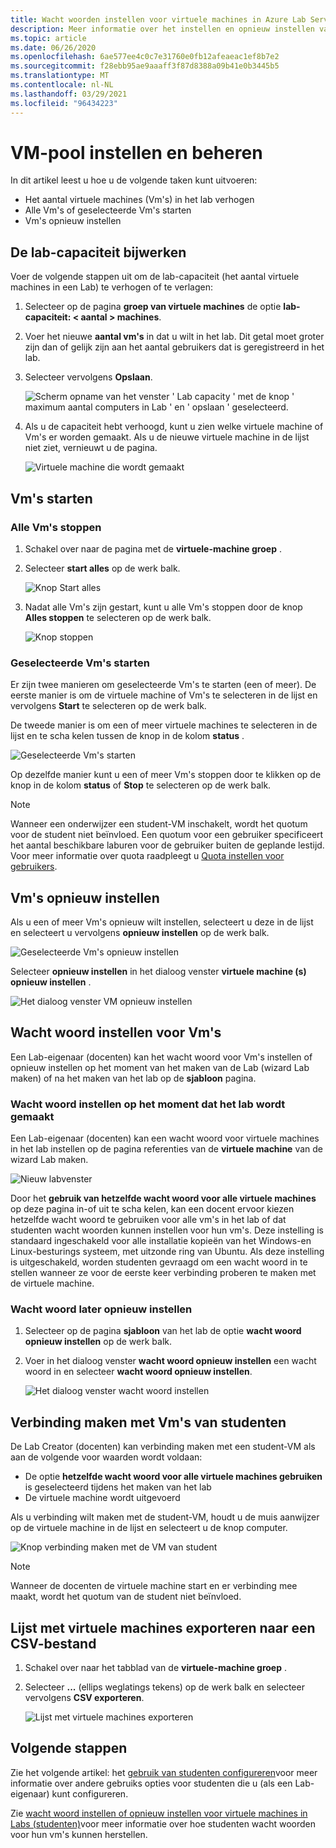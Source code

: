 ```yaml
---
title: Wacht woorden instellen voor virtuele machines in Azure Lab Services | Microsoft Docs
description: Meer informatie over het instellen en opnieuw instellen van wacht woorden voor virtuele machines (Vm's) in Labs van Azure Lab Services.
ms.topic: article
ms.date: 06/26/2020
ms.openlocfilehash: 6ae577ee4c0c7e31760e0fb12afeaeac1ef8b7e2
ms.sourcegitcommit: f28ebb95ae9aaaff3f87d8388a09b41e0b3445b5
ms.translationtype: MT
ms.contentlocale: nl-NL
ms.lasthandoff: 03/29/2021
ms.locfileid: "96434223"
---
```

# <a name="set-up-and-manage-virtual-machine-pool"></a>VM-pool instellen en beheren 
In dit artikel leest u hoe u de volgende taken kunt uitvoeren:

- Het aantal virtuele machines (Vm's) in het lab verhogen
- Alle Vm's of geselecteerde Vm's starten 
- Vm's opnieuw instellen

## <a name="update-the-lab-capacity"></a>De lab-capaciteit bijwerken
Voer de volgende stappen uit om de lab-capaciteit (het aantal virtuele machines in een Lab) te verhogen of te verlagen:

1. Selecteer op de pagina **groep van virtuele machines** de optie **lab-capaciteit: &lt; aantal &gt; machines**.
2. Voer het nieuwe **aantal vm's** in dat u wilt in het lab. Dit getal moet groter zijn dan of gelijk zijn aan het aantal gebruikers dat is geregistreerd in het lab. 
3. Selecteer vervolgens **Opslaan**. 

    ![Scherm opname van het venster ' Lab capacity ' met de knop ' maximum aantal computers in Lab ' en ' opslaan ' geselecteerd.](./media/how-to-set-virtual-machine-passwords/number-of-vms-in-lab.png)
4. Als u de capaciteit hebt verhoogd, kunt u zien welke virtuele machine of Vm's er worden gemaakt. Als u de nieuwe virtuele machine in de lijst niet ziet, vernieuwt u de pagina. 

    ![Virtuele machine die wordt gemaakt](./media/how-to-set-virtual-machine-passwords/vm-being-created.png)

## <a name="start-vms"></a>Vm's starten

### <a name="start-ot-stop-all-vms"></a>Alle Vm's stoppen
1. Schakel over naar de pagina met de **virtuele-machine groep** . 
2. Selecteer **start alles** op de werk balk. 

    ![Knop Start alles](./media/how-to-set-virtual-machine-passwords/start-all-vms-button.png)
3. Nadat alle Vm's zijn gestart, kunt u alle Vm's stoppen door de knop **Alles stoppen** te selecteren op de werk balk. 

    ![Knop stoppen](./media/how-to-set-virtual-machine-passwords/stop-all-vms-button.png)

### <a name="start-selected-vms"></a>Geselecteerde Vm's starten
Er zijn twee manieren om geselecteerde Vm's te starten (een of meer). De eerste manier is om de virtuele machine of Vm's te selecteren in de lijst en vervolgens **Start** te selecteren op de werk balk. 

De tweede manier is om een of meer virtuele machines te selecteren in de lijst en te scha kelen tussen de knop in de kolom **status** . 

![Geselecteerde Vm's starten](./media/how-to-set-virtual-machine-passwords/start-selected-vms.png)

Op dezelfde manier kunt u een of meer Vm's stoppen door te klikken op de knop in de kolom **status** of **Stop** te selecteren op de werk balk. 

> [!NOTE]
> Wanneer een onderwijzer een student-VM inschakelt, wordt het quotum voor de student niet beïnvloed. Een quotum voor een gebruiker specificeert het aantal beschikbare laburen voor de gebruiker buiten de geplande lestijd. Voor meer informatie over quota raadpleegt u [Quota instellen voor gebruikers](how-to-configure-student-usage.md?#set-quotas-for-users).

## <a name="reset-vms"></a>Vm's opnieuw instellen

Als u een of meer Vm's opnieuw wilt instellen, selecteert u deze in de lijst en selecteert u vervolgens **opnieuw instellen** op de werk balk. 

![Geselecteerde Vm's opnieuw instellen](./media/how-to-set-virtual-machine-passwords/reset-vm-button.png)

Selecteer **opnieuw instellen** in het dialoog venster **virtuele machine (s) opnieuw instellen** . 

![Het dialoog venster VM opnieuw instellen](./media/how-to-set-virtual-machine-passwords/reset-vms-dialog.png)

## <a name="set-password-for-vms"></a>Wacht woord instellen voor Vm's
Een Lab-eigenaar (docenten) kan het wacht woord voor Vm's instellen of opnieuw instellen op het moment van het maken van de Lab (wizard Lab maken) of na het maken van het lab op de **sjabloon** pagina. 

### <a name="set-password-at-the-time-of-lab-creation"></a>Wacht woord instellen op het moment dat het lab wordt gemaakt
Een Lab-eigenaar (docenten) kan een wacht woord voor virtuele machines in het lab instellen op de pagina referenties van de **virtuele machine** van de wizard Lab maken.

![Nieuw labvenster](./media/tutorial-setup-classroom-lab/virtual-machine-credentials.png)

Door het **gebruik van hetzelfde wacht woord voor alle virtuele machines** op deze pagina in-of uit te scha kelen, kan een docent ervoor kiezen hetzelfde wacht woord te gebruiken voor alle vm's in het lab of dat studenten wacht woorden kunnen instellen voor hun vm's. Deze instelling is standaard ingeschakeld voor alle installatie kopieën van het Windows-en Linux-besturings systeem, met uitzonde ring van Ubuntu. Als deze instelling is uitgeschakeld, worden studenten gevraagd om een wacht woord in te stellen wanneer ze voor de eerste keer verbinding proberen te maken met de virtuele machine. 

### <a name="reset-password-later"></a>Wacht woord later opnieuw instellen

1. Selecteer op de pagina **sjabloon** van het lab de optie **wacht woord opnieuw instellen** op de werk balk. 
1. Voer in het dialoog venster **wacht woord opnieuw instellen** een wacht woord in en selecteer **wacht woord opnieuw instellen**.
    
    ![Het dialoog venster wacht woord instellen](./media/how-to-set-virtual-machine-passwords/set-password.png)

## <a name="connect-to-student-vms"></a>Verbinding maken met Vm's van studenten
De Lab Creator (docenten) kan verbinding maken met een student-VM als aan de volgende voor waarden wordt voldaan: 

- De optie **hetzelfde wacht woord voor alle virtuele machines gebruiken** is geselecteerd tijdens het maken van het lab
- De virtuele machine wordt uitgevoerd 

 Als u verbinding wilt maken met de student-VM, houdt u de muis aanwijzer op de virtuele machine in de lijst en selecteert u de knop computer.  

![Knop verbinding maken met de VM van student](./media/how-to-set-virtual-machine-passwords/connect-student-vm.png)

> [!NOTE]
> Wanneer de docenten de virtuele machine start en er verbinding mee maakt, wordt het quotum van de student niet beïnvloed. 

## <a name="export-list-of-virtual-machines-to-a-csv-file"></a>Lijst met virtuele machines exporteren naar een CSV-bestand

1. Schakel over naar het tabblad van de **virtuele-machine groep** .
2. Selecteer **...** (ellips weglatings tekens) op de werk balk en selecteer vervolgens **CSV exporteren**. 

    ![Lijst met virtuele machines exporteren](./media/how-to-export-users-virtual-machines-csv/virtual-machines-export-csv.png)

## <a name="next-steps"></a>Volgende stappen
Zie het volgende artikel: het [gebruik van studenten configureren](how-to-configure-student-usage.md)voor meer informatie over andere gebruiks opties voor studenten die u (als een Lab-eigenaar) kunt configureren.

Zie [wacht woord instellen of opnieuw instellen voor virtuele machines in Labs (studenten)](how-to-set-virtual-machine-passwords-student.md)voor meer informatie over hoe studenten wacht woorden voor hun vm's kunnen herstellen.